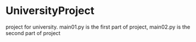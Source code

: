 # UniversityProject
project for university.
main01.py is the first part of project,
main02.py is the second part of project
